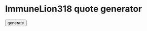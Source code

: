 # ImmuneLion318 quote generator

<!DOCTYPE html>

<html>
<head>
  <button>generate</button>
</head>
</html>
